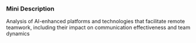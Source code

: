 ### Mini Description

Analysis of AI-enhanced platforms and technologies that facilitate remote teamwork, including their impact on communication effectiveness and team dynamics

